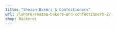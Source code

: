 ```yaml
---
title: "Shezan Bakers & Confectioners"
url: /lahore/shezan-bakers-und-confectioners-2/
shop: Bäckerei
---
```

